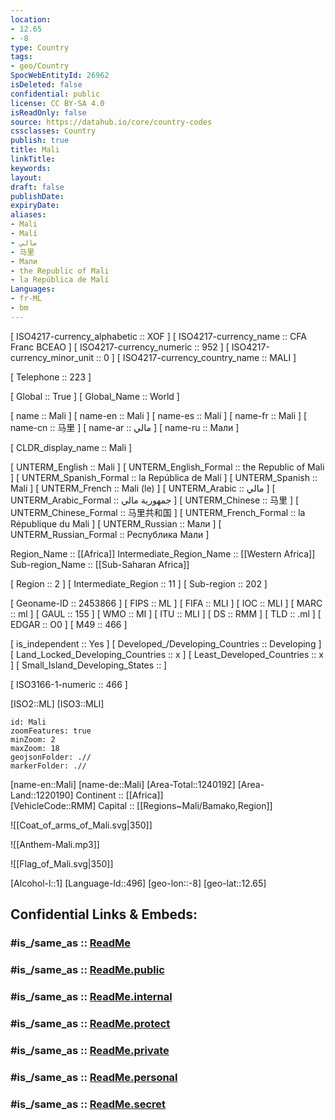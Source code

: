 ```yaml
---
location:
- 12.65
- -8
type: Country
tags:
- geo/Country
SpocWebEntityId: 26962
isDeleted: false
confidential: public
license: CC BY-SA 4.0
isReadOnly: false
source: https://datahub.io/core/country-codes
cssclasses: Country
publish: true
title: Mali
linkTitle: 
keywords: 
layout: 
draft: false
publishDate: 
expiryDate: 
aliases:
- Mali
- Malí
- مالي
- 马里
- Мали
- the Republic of Mali
- la República de Malí
Languages:
- fr-ML
- bm
---
```



[	ISO4217-currency_alphabetic	 :: XOF ] 
[	ISO4217-currency_name	 :: CFA Franc BCEAO ] 
[	ISO4217-currency_numeric	 :: 952 ] 
[	ISO4217-currency_minor_unit	 :: 0 ] 
[	ISO4217-currency_country_name	 :: MALI ] 

[	Telephone	 :: 223 ] 

[	Global	 :: True ] 
[	Global_Name	 :: World ] 

[	name	 :: Mali ] 
[	name-en	 :: Mali ] 
[	name-es	 :: Malí ] 
[	name-fr	 :: Mali ] 
[	name-cn	 :: 马里 ] 
[	name-ar	 :: مالي ] 
[	name-ru	 :: Мали ] 

[	CLDR_display_name	 :: Mali ] 

[	UNTERM_English	 :: Mali ] 
[	UNTERM_English_Formal	 :: the Republic of Mali ] 
[	UNTERM_Spanish_Formal	 :: la República de Malí ] 
[	UNTERM_Spanish	 :: Malí ] 
[	UNTERM_French	 :: Mali (le) ] 
[	UNTERM_Arabic	 :: مالي ] 
[	UNTERM_Arabic_Formal	 :: جمهورية مالي ] 
[	UNTERM_Chinese	 :: 马里 ] 
[	UNTERM_Chinese_Formal	 :: 马里共和国 ] 
[	UNTERM_French_Formal	 :: la République du Mali ] 
[	UNTERM_Russian	 :: Мали ] 
[	UNTERM_Russian_Formal	 :: Республика Мали ] 

Region_Name ::  [[Africa]] 
Intermediate_Region_Name ::  [[Western Africa]]  
Sub-region_Name ::  [[Sub-Saharan Africa]] 

[	Region	 :: 2 ] 
[	Intermediate_Region	 :: 11 ] 
[	Sub-region	 :: 202 ] 

[	Geoname-ID	 :: 2453866 ] 
[	FIPS	 :: ML ] 
[	FIFA	 :: MLI ] 
[	IOC	 :: MLI ] 
[	MARC	 :: ml ] 
[	GAUL	 :: 155 ] 
[	WMO	 :: MI ] 
[	ITU	 :: MLI ] 
[	DS	 :: RMM ] 
[	TLD	 :: .ml ] 
[	EDGAR	 :: O0 ] 
[	M49	 :: 466 ] 

[	is_independent	 :: Yes ] 
[	Developed_/Developing_Countries	 :: Developing ] 
[	Land_Locked_Developing_Countries	 :: x ] 
[	Least_Developed_Countries	 :: x ] 
[	Small_Island_Developing_States	 ::  ] 

[	ISO3166-1-numeric	 :: 466 ] 



[ISO2::ML] 
[ISO3::MLI] 
```leaflet
id: Mali
zoomFeatures: true 
minZoom: 2 
maxZoom: 18
geojsonFolder: .//
markerFolder: .//
```

[name-en::Mali] 
[name-de::Mali] 
[Area-Total::1240192] 
[Area-Land::1220190] 
Continent :: [[Africa]]  
[VehicleCode::RMM] 
Capital :: [[Regions~Mali/Bamako,Region]]  

![[Coat_of_arms_of_Mali.svg|350]] 

![[Anthem-Mali.mp3]] 

![[Flag_of_Mali.svg|350]] 

[Alcohol-l::1] 
[Language-Id::496] 
[geo-lon::-8] 
[geo-lat::12.65] 


## Confidential Links & Embeds: 

### #is_/same_as :: [ReadMe](/_Standards/Earth/Continent/Africa/Africa~West/Mali/ReadMe.md) 

### #is_/same_as :: [ReadMe.public](/_public/Earth/Continent/Africa/Africa~West/Mali/ReadMe.public.md) 

### #is_/same_as :: [ReadMe.internal](/_internal/Earth/Continent/Africa/Africa~West/Mali/ReadMe.internal.md) 

### #is_/same_as :: [ReadMe.protect](/_protect/Earth/Continent/Africa/Africa~West/Mali/ReadMe.protect.md) 

### #is_/same_as :: [ReadMe.private](/_private/Earth/Continent/Africa/Africa~West/Mali/ReadMe.private.md) 

### #is_/same_as :: [ReadMe.personal](/_personal/Earth/Continent/Africa/Africa~West/Mali/ReadMe.personal.md) 

### #is_/same_as :: [ReadMe.secret](/_secret/Earth/Continent/Africa/Africa~West/Mali/ReadMe.secret.md)

